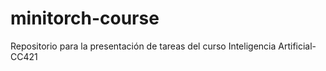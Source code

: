 # minitorch-course

Repositorio para la presentación de tareas del curso Inteligencia Artificial-CC421
